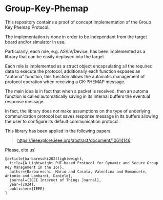 # Group-Key-Phemap
This repository contains a proof of concept implementation of the Group Key Phemap Protocol. 

The implementation is done in order to be independant from the target board and/or simulator in use. 

Particularly, each role, e.g. AS/LV/Device, has been implemented as a library that can be easily deployed into the target. 

Each role is implemented as a struct object encapsulating all the required data to execute the protocol, additionally each function exposes an 
"automa" function, this function allows the automatic management of protocol operation when receiving a GK-PHEMAP message. 

The main idea is in fact that when a packet is received, then an automa function is called automatically saving in its internal buffers the eventual response message. 

In fact, the library does not make assumptions on the type of underlying communication protocol but saves
response message in its buffers allowing the user to configure its default communication protocol. 

This library has been applied in the following papers.

> https://ieeexplore.ieee.org/abstract/document/10614146

Please, cite us!
```
@article{barbareschi2024lightweight,
  title={A Lightweight PUF-based Protocol for Dynamic and Secure Group Key Management in the IoT},
  author={Barbareschi, Mario and Casola, Valentina and Emmanuele, Antonio and Lombardi, Daniele},
  journal={IEEE Internet of Things Journal},
  year={2024},
  publisher={IEEE}
}
```
